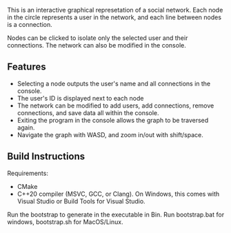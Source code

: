 This is an interactive graphical represetation of a social network. Each node in the circle represents a user in the network, and each line between nodes is a connection.

Nodes can be clicked to isolate only the selected user and their connections. The network can also be modified in the console.

Features
--------
  - Selecting a node outputs the user's name and all connections in the console.
  - The user's ID is displayed next to each node
  - The network can be modified to add users, add connections, remove connections, and save data all within the console.
  - Exiting the program in the console allows the graph to be traversed again.
  - Navigate the graph with WASD, and zoom in/out with shift/space.

Build Instructions
--------
Requirements:
  - CMake
  - C++20 compiler (MSVC, GCC, or Clang). On Windows, this comes with Visual Studio or Build Tools for Visual Studio.

Run the bootstrap to generate in the executable in Bin. Run bootstrap.bat for windows, bootstrap.sh for MacOS/Linux.